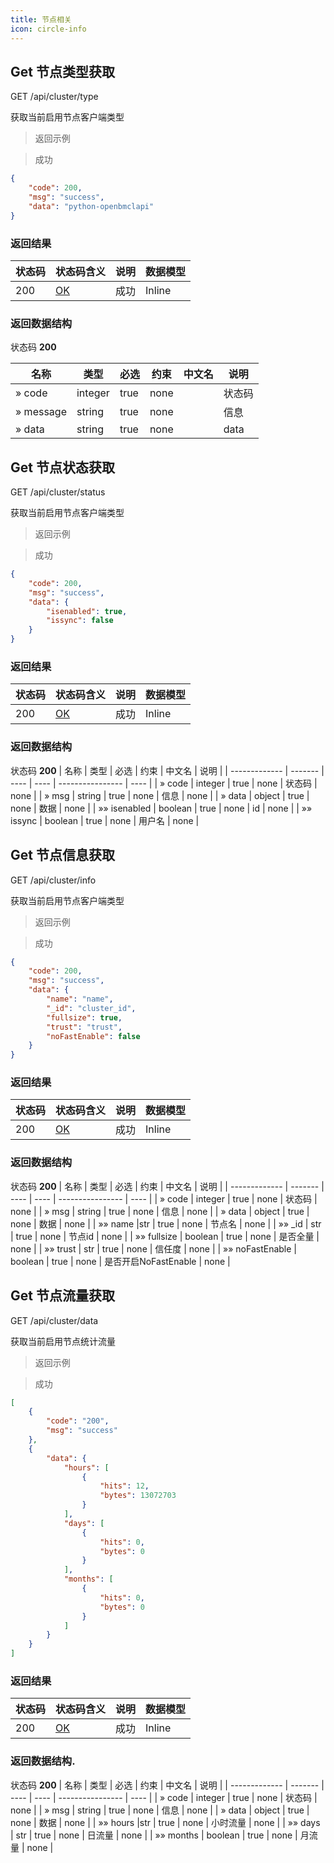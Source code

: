 ```yaml
---
title: 节点相关
icon: circle-info
---
```



## Get 节点类型获取

GET /api/cluster/type

获取当前启用节点客户端类型

> 返回示例

> 成功

```json
{
    "code": 200,
    "msg": "success",
    "data": "python-openbmclapi"
}
```

### 返回结果

| 状态码 | 状态码含义                                              | 说明 | 数据模型 |
| ------ | ------------------------------------------------------- | ---- | -------- |
| 200    | [OK](https://tools.ietf.org/html/rfc7231#section-6.3.1) | 成功 | Inline   |

### 返回数据结构

状态码 **200**

| 名称      | 类型    | 必选 | 约束 | 中文名 | 说明   |
| --------- | ------- | ---- | ---- | ------ | ------ |
| » code    | integer | true | none |        | 状态码 |
| » message | string  | true | none |        | 信息   |
| » data    | string  | true | none |        | data   |




## Get 节点状态获取

GET /api/cluster/status

获取当前启用节点客户端类型

> 返回示例

> 成功

```json
{
    "code": 200,
    "msg": "success",
    "data": {
        "isenabled": true,
        "issync": false
    }
}
```

### 返回结果

| 状态码 | 状态码含义                                              | 说明 | 数据模型 |
| ------ | ------------------------------------------------------- | ---- | -------- |
| 200    | [OK](https://tools.ietf.org/html/rfc7231#section-6.3.1) | 成功 | Inline   |

### 返回数据结构

状态码 **200**
| 名称          | 类型    | 必选 | 约束 | 中文名           | 说明 |
| ------------- | ------- | ---- | ---- | ---------------- | ---- |
| » code        | integer | true | none | 状态码           | none |
| » msg     | string  | true | none | 信息                 | none |
| » data        | object  | true | none | 数据             | none |
| »» isenabled        | boolean | true | none | id         | none |
| »» issync   | boolean  | true | none | 用户名             | none |


## Get 节点信息获取

GET /api/cluster/info

获取当前启用节点客户端类型

> 返回示例

> 成功

```json
{
    "code": 200,
    "msg": "success",
    "data": {
        "name": "name",
        "_id": "cluster_id",
        "fullsize": true,
        "trust": "trust",
        "noFastEnable": false
    }
}
```

### 返回结果

| 状态码 | 状态码含义                                              | 说明 | 数据模型 |
| ------ | ------------------------------------------------------- | ---- | -------- |
| 200    | [OK](https://tools.ietf.org/html/rfc7231#section-6.3.1) | 成功 | Inline   |

### 返回数据结构

状态码 **200**
| 名称          | 类型    | 必选 | 约束 | 中文名           | 说明 |
| ------------- | ------- | ---- | ---- | ---------------- | ---- |
| » code        | integer | true | none | 状态码           | none |
| » msg     | string  | true | none | 信息                 | none |
| » data        | object  | true | none | 数据             | none |
| »» name        |str | true | none | 节点名         | none |
| »» _id   | str  | true | none | 节点id            | none |
| »» fullsize   | boolean  | true | none | 是否全量             | none |
| »» trust   | str  | true | none | 信任度             | none |
| »» noFastEnable   | boolean  | true | none | 是否开启NoFastEnable             | none |

## Get 节点流量获取

GET /api/cluster/data

获取当前启用节点统计流量

> 返回示例

> 成功

```json
[
    {
        "code": "200",
        "msg": "success"
    },
    {
        "data": {
            "hours": [
                {
                    "hits": 12,
                    "bytes": 13072703
                }
            ],
            "days": [
                {
                    "hits": 0,
                    "bytes": 0
                }
            ],
            "months": [
                {
                    "hits": 0,
                    "bytes": 0
                }
            ]
        }
    }
]
```

### 返回结果

| 状态码 | 状态码含义                                              | 说明 | 数据模型 |
| ------ | ------------------------------------------------------- | ---- | -------- |
| 200    | [OK](https://tools.ietf.org/html/rfc7231#section-6.3.1) | 成功 | Inline   |

### 返回数据结构.

状态码 **200**
| 名称          | 类型    | 必选 | 约束 | 中文名           | 说明 |
| ------------- | ------- | ---- | ---- | ---------------- | ---- |
| » code        | integer | true | none | 状态码           | none |
| » msg     | string  | true | none | 信息                 | none |
| » data        | object  | true | none | 数据             | none |
| »» hours        |str | true | none | 小时流量         | none |
| »» days   | str  | true | none | 日流量            | none |
| »» months   | boolean  | true | none | 月流量             | none |



